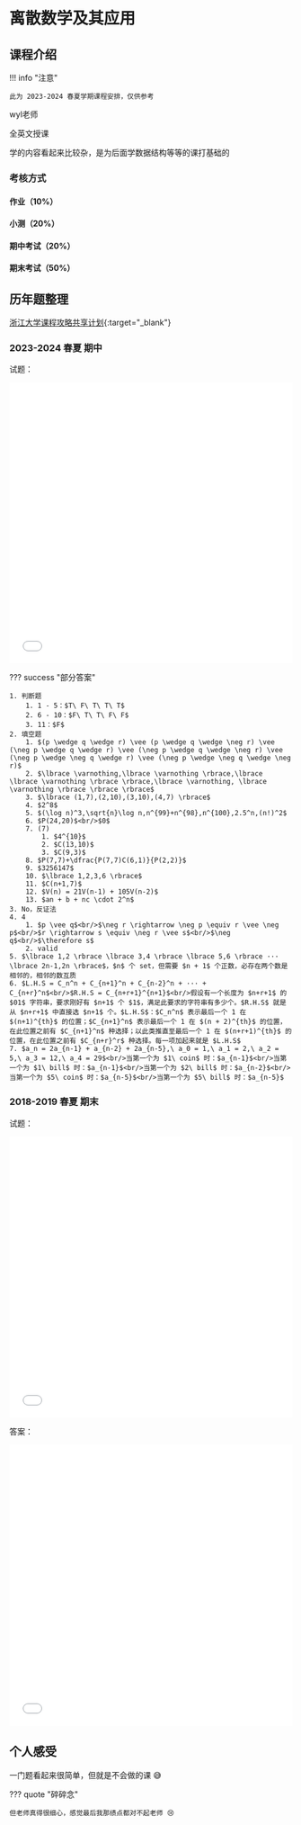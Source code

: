 # 离散数学及其应用

<!-- !!! tip "说明"

    此文档正在更新中…… -->

## 课程介绍

!!! info "注意"

    此为 2023-2024 春夏学期课程安排，仅供参考

wyl老师

全英文授课

学的内容看起来比较杂，是为后面学数据结构等等的课打基础的

### 考核方式

#### 作业（10%）

#### 小测（20%）

#### 期中考试（20%）

#### 期末考试（50%）

## 历年题整理

[浙江大学课程攻略共享计划](https://qsctech.github.io/zju-icicles/%E7%A6%BB%E6%95%A3%E6%95%B0%E5%AD%A6%E5%8F%8A%E5%85%B6%E5%BA%94%E7%94%A8/){:target="_blank"}

### 2023-2024 春夏 期中

试题：

<embed src="../../../file/discrete_math/discrete_doc3.pdf" type="application/pdf" width="100%" height="500" />

??? success "部分答案"

    1. 判断题
        1. 1 - 5：$T\ F\ T\ T\ T$
        2. 6 - 10：$F\ T\ T\ F\ F$
        3. 11：$F$
    2. 填空题
        1. $(p \wedge q \wedge r) \vee (p \wedge q \wedge \neg r) \vee (\neg p \wedge q \wedge r) \vee (\neg p \wedge q \wedge \neg r) \vee (\neg p \wedge \neg q \wedge r) \vee (\neg p \wedge \neg q \wedge \neg r)$
        2. $\lbrace \varnothing,\lbrace \varnothing \rbrace,\lbrace \lbrace \varnothing \rbrace \rbrace,\lbrace \varnothing, \lbrace \varnothing \rbrace \rbrace \rbrace$
        3. $\lbrace (1,7),(2,10),(3,10),(4,7) \rbrace$
        4. $2^8$
        5. $(\log n)^3,\sqrt{n}\log n,n^{99}+n^{98},n^{100},2.5^n,(n!)^2$
        6. $P(24,20)$<br/>$0$
        7. (7)
            1. $4^{10}$
            2. $C(13,10)$
            3. $C(9,3)$
        8. $P(7,7)+\dfrac{P(7,7)C(6,1)}{P(2,2)}$
        9. $3256147$
        10. $\lbrace 1,2,3,6 \rbrace$
        11. $C(n+1,7)$
        12. $V(n) = 21V(n-1) + 105V(n-2)$
        13. $an + b + nc \cdot 2^n$
    3. No，反证法
    4. 4
        1. $p \vee q$<br/>$\neg r \rightarrow \neg p \equiv r \vee \neg p$<br/>$r \rightarrow s \equiv \neg r \vee s$<br/>$\neg q$<br/>$\therefore s$
        2. valid
    5. $\lbrace 1,2 \rbrace \lbrace 3,4 \rbrace \lbrace 5,6 \rbrace ··· \lbrace 2n-1,2n \rbrace$，$n$ 个 set，但需要 $n + 1$ 个正数，必存在两个数是相邻的，相邻的数互质
    6. $L.H.S = C_n^n + C_{n+1}^n + C_{n-2}^n + ··· + C_{n+r}^n$<br/>$R.H.S = C_{n+r+1}^{n+1}$<br/>假设有一个长度为 $n+r+1$ 的 $01$ 字符串，要求刚好有 $n+1$ 个 $1$，满足此要求的字符串有多少个。$R.H.S$ 就是从 $n+r+1$ 中直接选 $n+1$ 个。$L.H.S$：$C_n^n$ 表示最后一个 1 在 $(n+1)^{th}$ 的位置；$C_{n+1}^n$ 表示最后一个 1 在 $(n + 2)^{th}$ 的位置，在此位置之前有 $C_{n+1}^n$ 种选择；以此类推直至最后一个 1 在 $(n+r+1)^{th}$ 的位置，在此位置之前有 $C_{n+r}^r$ 种选择。每一项加起来就是 $L.H.S$
    7. $a_n = 2a_{n-1} + a_{n-2} + 2a_{n-5},\ a_0 = 1,\ a_1 = 2,\ a_2 = 5,\ a_3 = 12,\ a_4 = 29$<br/>当第一个为 $1\ coin$ 时：$a_{n-1}$<br/>当第一个为 $1\ bill$ 时：$a_{n-1}$<br/>当第一个为 $2\ bill$ 时：$a_{n-2}$<br/>当第一个为 $5\ coin$ 时：$a_{n-5}$<br/>当第一个为 $5\ bill$ 时：$a_{n-5}$

### 2018-2019 春夏 期末

试题：

<embed src="../../../file/discrete_math/discrete_doc1.pdf" type="application/pdf" width="100%" height="500" />

答案：

<embed src="../../../file/discrete_math/discrete_doc2.pdf" type="application/pdf" width="100%" height="500" />

## 个人感受

一门题看起来很简单，但就是不会做的课 😅

??? quote "碎碎念"

    但老师真得很细心，感觉最后我那绩点都对不起老师 😢